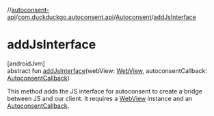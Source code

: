//[autoconsent-api](../../../index.md)/[com.duckduckgo.autoconsent.api](../index.md)/[Autoconsent](index.md)/[addJsInterface](add-js-interface.md)

# addJsInterface

[androidJvm]\
abstract fun [addJsInterface](add-js-interface.md)(webView: [WebView](https://developer.android.com/reference/kotlin/android/webkit/WebView.html), autoconsentCallback: [AutoconsentCallback](../-autoconsent-callback/index.md))

This method adds the JS interface for autoconsent to create a bridge between JS and our client. It requires a [WebView](https://developer.android.com/reference/kotlin/android/webkit/WebView.html) instance and an [AutoconsentCallback](../-autoconsent-callback/index.md).
